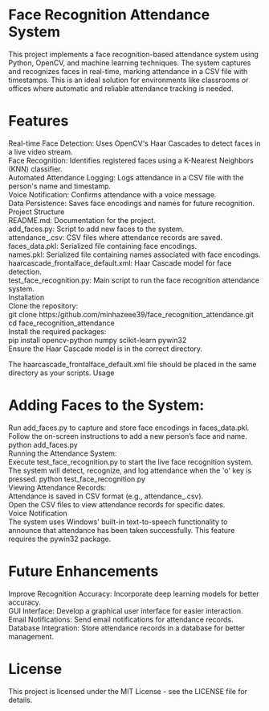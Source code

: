 # Face Recognition Attendance System
This project implements a face recognition-based attendance system using Python, OpenCV, and machine learning techniques. The system captures and recognizes faces in real-time, marking attendance in a CSV file with timestamps. This is an ideal solution for environments like classrooms or offices where automatic and reliable attendance tracking is needed.

# Features
Real-time Face Detection: Uses OpenCV's Haar Cascades to detect faces in a live video stream.  
Face Recognition: Identifies registered faces using a K-Nearest Neighbors (KNN) classifier.  
Automated Attendance Logging: Logs attendance in a CSV file with the person's name and timestamp.  
Voice Notification: Confirms attendance with a voice message.  
Data Persistence: Saves face encodings and names for future recognition.  
Project Structure  
README.md: Documentation for the project.  
add_faces.py: Script to add new faces to the system.  
attendance_<date>.csv: CSV files where attendance records are saved.  
faces_data.pkl: Serialized file containing face encodings.  
names.pkl: Serialized file containing names associated with face encodings.  
haarcascade_frontalface_default.xml: Haar Cascade model for face detection.  
test_face_recognition.py: Main script to run the face recognition attendance system.  
Installation  
Clone the repository:  
git clone https:/github.com/minhazeee39/face_recognition_attendance.git
cd face_recognition_attendance  
Install the required packages:  
pip install opencv-python numpy scikit-learn pywin32  
Ensure the Haar Cascade model is in the correct directory.

The haarcascade_frontalface_default.xml file should be placed in the same directory as your scripts.
Usage
# Adding Faces to the System:
Run add_faces.py to capture and store face encodings in faces_data.pkl.  
Follow the on-screen instructions to add a new person’s face and name.  
python add_faces.py  
Running the Attendance System:  
Execute test_face_recognition.py to start the live face recognition system.  
The system will detect, recognize, and log attendance when the 'o' key is pressed. 
python test_face_recognition.py  
Viewing Attendance Records:  
Attendance is saved in CSV format (e.g., attendance_<date>.csv).  
Open the CSV files to view attendance records for specific dates.  
Voice Notification  
The system uses Windows' built-in text-to-speech functionality to announce that attendance has been taken successfully. This feature requires the pywin32 package.

# Future Enhancements
Improve Recognition Accuracy: Incorporate deep learning models for better accuracy.  
GUI Interface: Develop a graphical user interface for easier interaction.  
Email Notifications: Send email notifications for attendance records.  
Database Integration: Store attendance records in a database for better management.  
# License
This project is licensed under the MIT License - see the LICENSE file for details.

